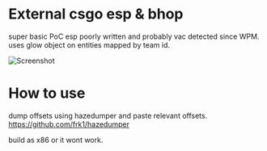 # External csgo esp & bhop
 super basic PoC esp poorly written and probably vac detected since WPM. uses glow object on entities mapped by team id.

 ![Screenshot](https://cdn.discordapp.com/attachments/314339513327681536/1049997026504491048/image.png)
 
 # How to use
 
 dump offsets using hazedumper and paste relevant offsets. https://github.com/frk1/hazedumper
 
 build as x86 or it wont work.
